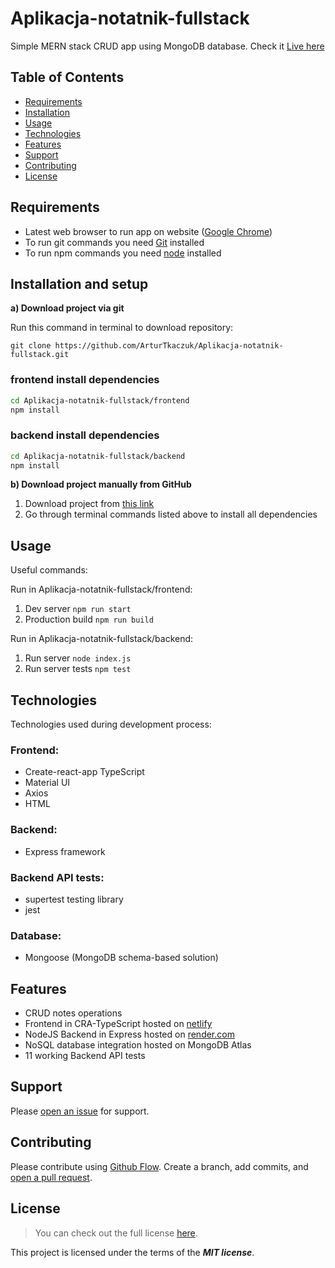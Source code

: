 # Aplikacja-notatnik-fullstack

Simple MERN stack CRUD app using MongoDB database. Check it [Live here](https://aplikacja-notatnik-fullstack.netlify.app/)

## Table of Contents

- [Requirements](#requirements)
- [Installation](#installation)
- [Usage](#usage)
- [Technologies](#technologies)
- [Features](#features)
- [Support](#support)
- [Contributing](#contributing)
- [License](#license)

## Requirements

- Latest web browser to run app on website ([Google Chrome](https://www.google.com/intl/en_en/chrome/))
- To run git commands you need [Git](https://git-scm.com/downloads) installed
- To run npm commands you need [node](https://nodejs.org/en/download/) installed

## Installation and setup

**a) Download project via git**

Run this command in terminal to download repository:

`git clone https://github.com/ArturTkaczuk/Aplikacja-notatnik-fullstack.git`

### frontend install dependencies
```sh
cd Aplikacja-notatnik-fullstack/frontend
npm install
```

### backend install dependencies
```sh
cd Aplikacja-notatnik-fullstack/backend
npm install
```

**b) Download project manually from GitHub**

1. Download project from [this link](https://github.com/ArturTkaczuk/Aplikacja-notatnik-fullstack/archive/refs/heads/master.zip)
2. Go through terminal commands listed above to install all dependencies

## Usage

Useful commands:

Run in Aplikacja-notatnik-fullstack/frontend:
1. Dev server `npm run start`
2. Production build `npm run build`

Run in Aplikacja-notatnik-fullstack/backend:
1. Run server `node index.js`
2. Run server tests `npm test`

## Technologies

Technologies used during development process:

### Frontend:
- Create-react-app TypeScript
- Material UI
- Axios
- HTML

### Backend:
- Express framework

### Backend API tests:
- supertest testing library
- jest

### Database:
- Mongoose (MongoDB schema-based solution)

## Features

- CRUD notes operations
- Frontend in CRA-TypeScript hosted on [netlify](https://aplikacja-notatnik-fullstack.netlify.app/)
- NodeJS Backend in Express hosted on [render.com](https://render.com/)
- NoSQL database integration hosted on MongoDB Atlas
- 11 working Backend API tests

## Support

Please [open an issue](https://github.com/ArturTkaczuk/Aplikacja-notatnik-fullstack/issues) for support.

## Contributing

Please contribute using [Github Flow](https://guides.github.com/introduction/flow/). Create a branch, add commits, and [open a pull request](https://github.com/ArturTkaczuk/Aplikacja-notatnik-fullstack/compare).

## License
>You can check out the full license [here](https://github.com/ArturTkaczuk/Aplikacja-notatnik-fullstack/blob/master/LICENSE).

This project is licensed under the terms of the ***MIT license***.
